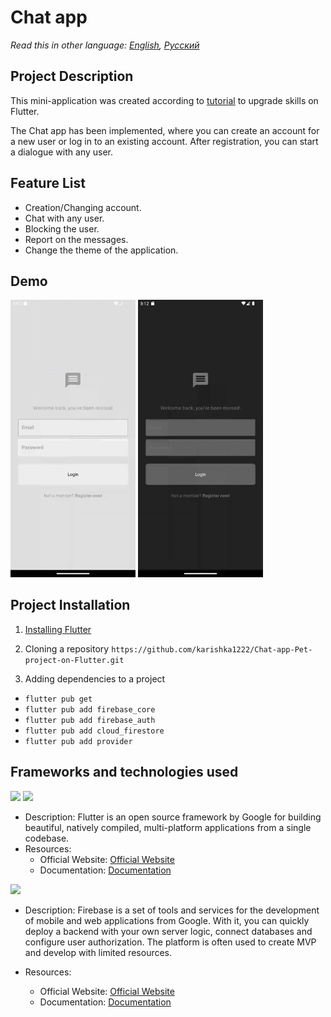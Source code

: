 # Chat app

_Read this in other language: [English](README.md), [Русский](README.ru.md)_

## Project Description

This mini-application was created according to [tutorial](https://www.youtube.com/watch?v=k7gM7OIZf0Y&t=4227s ) to upgrade skills on Flutter.

The Chat app has been implemented, where you can create an account for a new user or log in to an existing account. After registration, you can start a dialogue with any user.

## Feature List

- Creation/Changing account.
- Chat with any user.
- Blocking the user.
- Report on the messages.
- Change the theme of the application.

## Demo

<img src="assets/chat demo.gif" width="200" />

<img src="assets/chat demo dark.gif" width="200" />

## Project Installation

1. [Installing Flutter](https://docs.flutter.dev/get-started/install)

2. Cloning a repository
   `https://github.com/karishka1222/Chat-app-Pet-project-on-Flutter.git`

3. Adding dependencies to a project

- `flutter pub get`
- `flutter pub add firebase_core`
- `flutter pub add firebase_auth`
- `flutter pub add cloud_firestore`
- `flutter pub add provider`

## Frameworks and technologies used

<img src="https://img.shields.io/badge/Flutter%20-%2302569B.svg?&style=for-the-badge&logo=Flutter&logoColor=white" />

<img src="https://img.shields.io/badge/dart-%230175C2.svg?&style=for-the-badge&logo=dart&logoColor=white"/>

* Description: Flutter is an open source framework by Google for building beautiful, natively compiled, multi-platform applications from a single codebase.
* Resources:
  * Official Website: [Official Website](https://flutter.dev/)
  * Documentation: [Documentation](https://docs.flutter.dev/)

<img src="https://img.shields.io/badge/firebase%20-%23039BE5.svg?&style=for-the-badge&logo=firebase"/>

* Description: Firebase is a set of tools and services for the development of mobile and web applications from Google. With it, you can quickly deploy a backend with your own server logic, connect databases and configure user authorization. The platform is often used to create MVP and develop with limited resources.

* Resources:
  * Official Website: [Official Website](https://firebase.google.com/)
  * Documentation: [Documentation](https://firebase.google.com/docs?hl=ru)